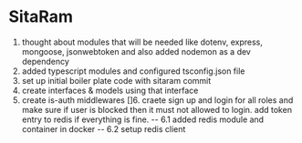 <!-- Dada Ki Jay Ho -->

# SitaRam

1. thought about modules that will be needed like dotenv, express, mongoose, jsonwebtoken and also added nodemon as a dev dependency
2. added typescript modules and configured tsconfig.json file
3. set up initial boiler plate code with sitaram commit
4. create interfaces & models using that interface
5. create is-auth middlewares
   []6. craete sign up and login for all roles and make sure if user is blocked then it must not allowed to login. add token entry to redis if everything is fine.
   -- 6.1 added redis module and container in docker
   -- 6.2 setup redis client

